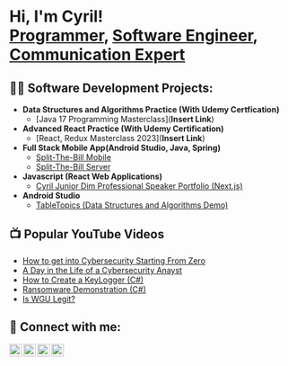 <!-- ### Hi there 👋

#### 🔭 I’m currently working on my personal website which I'm building in React JS
#### 🌱 I’m am proficient in Java and Kotlin with SpringBoot and have used these to build a personal app. I built my peersonal website with React JS supported by the NextJs Framework and deployed via Vercel
#### 😄 I enjoy building web apps in React JS
#### 💬 I'm looking to dive into backend development, preferably using OOP technologies
#### ⚡ Fun fact: I've hit 100% synchronization on 3 different Assassin's Creed games... yes, it's OCD, and I think it's sexy
-->

<h1>Hi, I'm Cyril! <br/><a href="https://github.com/joshmadakor1">Programmer</a>, <a href="https://www.linkedin.com/in/cyril-junior-dim/">Software Engineer</a>, <a href="https://www.cyriljuniordim.com">Communication Expert</a></h1>

<h2>👨‍💻 Software Development Projects:</h2>

- <b>Data Structures and Algorithms Practice (With Udemy Certfication)</b>
  - [Java 17 Programming Masterclass](**Insert Link**)
- <b>Advanced React Practice (With Udemy Certification)</b>
  - [React, Redux Masterclass 2023](**Insert Link**)
- <b>Full Stack Mobile App(Android Studio, Java, Spring)</b>
  - [Split-The-Bill Mobile](https://github.com/cyril-junior-dim/split-the-bill-frontend)
  - [Split-The-Bill Server](https://github.com/cyril-junior-dim/split-the-bill-server)
- <b>Javascript (React Web Applications)</b>
  - [Cyril Junior Dim Professional Speaker Portfolio (Next.js)](https://github.com/cyril-junior-dim/nextjs-speaker-portfolio)
- <b>Android Studio</b>
  - [TableTopics (Data Structures and Algorithms Demo)](https://github.com/cyril-junior-dim/TableTopics)

<h2>📺 Popular YouTube Videos</h2>

- [How to get into Cybersecurity Starting From Zero](https://www.youtube.com/watch?v=a83ASGn_V_s)
- [A Day in the Life of a Cybersecurity Anayst](https://www.youtube.com/watch?v=uHy3oM7NnoU)
- [How to Create a KeyLogger (C#)](https://www.youtube.com/watch?v=N-L9hklSlNk)
- [Ransomware Demonstration (C#)](https://www.youtube.com/watch?v=OfvdQeh79s0)
- [Is WGU Legit?](https://www.youtube.com/watch?v=E2MwRWxDBkA)

<h2> 🤳 Connect with me:</h2>

[<img align="left" alt="CyrilJuniorDim | YouTube" width="22px" src="https://cdn.jsdelivr.net/npm/simple-icons@v3/icons/youtube.svg" />][youtube]
[<img align="left" alt="CyrilJuniorDim | Twitter" width="22px" src="https://cdn.jsdelivr.net/npm/simple-icons@v3/icons/facebook.svg" />][facebook]
[<img align="left" alt="CyrilJuniorDim | LinkedIn" width="22px" src="https://cdn.jsdelivr.net/npm/simple-icons@v3/icons/linkedin.svg" />][linkedin]
[<img align="left" alt="CyrilJuniorDim | Instagram" width="22px" src="https://cdn.jsdelivr.net/npm/simple-icons@v3/icons/instagram.svg" />][instagram]

[facebook]: https://www.facebook.com/cyril.j.dim
[youtube]: https://www.youtube.com/channel/UC_GNE1TkbDB2IJILJtSe55A
[instagram]: https://www.instagram.com/cyriljuniordim/
[linkedin]: https://www.linkedin.com/in/cyril-junior-dim/

<!--
**joshmadakor1/joshmadakor1** is a ✨ _special_ ✨ repository because its `README.md` (this file) appears on your GitHub profile.

Here are some ideas to get you started:

- 🔭 I’m currently working on ...
- 🌱 I’m currently learning ...
- 👯 I’m looking to collaborate on ...
- 🤔 I’m looking for help with ...
- 💬 Ask me about ...
- 📫 How to reach me: ...
- 😄 Pronouns: ...
- ⚡ Fun fact: ...
-->
